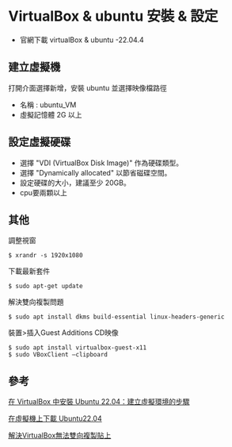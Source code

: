 # VirtualBox & ubuntu 安裝 & 設定

* 官網下載 virtualBox & ubuntu -22.04.4

## 建立虛擬機

打開介面選擇新增，安裝 ubuntu 並選擇映像檔路徑
  
* 名稱 : ubuntu_VM
* 虛擬記憶體 2G 以上

## 設定虛擬硬碟

* 選擇 "VDI (VirtualBox Disk Image)" 作為硬碟類型。
* 選擇 "Dynamically allocated" 以節省磁碟空間。
* 設定硬碟的大小，建議至少 20GB。
* cpu要兩顆以上

## 其他

調整視窗

```
$ xrandr -s 1920x1080
```

下載最新套件

```
$ sudo apt-get update
```

解決雙向複製問題

```
$ sudo apt install dkms build-essential linux-headers-generic
```

裝置>插入Guest Additions CD映像

```
$ sudo apt install virtualbox-guest-x11 
$ sudo VBoxClient –clipboard 
```

## 參考
[在 VirtualBox 中安裝 Ubuntu 22.04：建立虛擬環境的步驟](https://ithelp.ithome.com.tw/articles/10314329)

[在虛擬機上下載 Ubuntu22.04](https://hackmd.io/@VlKF_DoARpms11MmypZ2lg/howard)

[解決VirtualBox無法雙向複製貼上](https://medium.com/%E8%8A%B1%E5%93%A5%E7%9A%84%E5%A5%87%E5%B9%BB%E6%97%85%E7%A8%8B/%E8%A7%A3%E6%B1%BAvirtualbox%E7%84%A1%E6%B3%95%E9%9B%99%E5%90%91%E8%A4%87%E8%A3%BD%E8%B2%BC%E4%B8%8A-1554d5a81da0)
